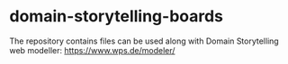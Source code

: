 # domain-storytelling-boards
The repository contains files can be used along with Domain Storytelling web modeller: https://www.wps.de/modeler/
